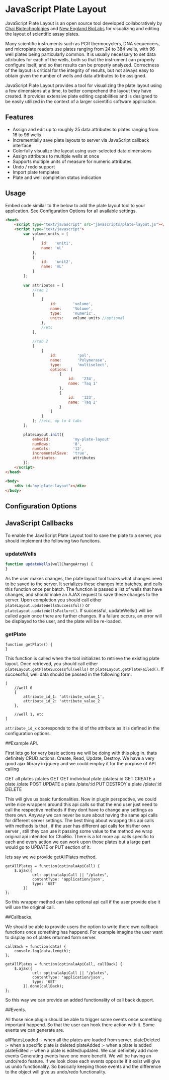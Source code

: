 # JavaScript Plate Layout
JavaScript Plate Layout is an open source tool developed collaboratively by [Chai Biotechnologies](www.chaibio.com) and [New England BioLabs](www.neb.com) for visualizing and editing the layout of scientific assay plates.

Many scientific instruments such as PCR thermocyclers, DNA sequencers, and microplate readers use plates ranging from 24 to 384 wells, with 96 well plates being particularly common. It is usually necessary to set data attributes for each of the wells, both so that the instrument can properly configure itself, and so that results can be properly analyzed. Correctness of the layout is critical for the integrity of results, but not always easy to obtain given the number of wells and data attributes to be assigned.

JavaScript Plate Layout provides a tool for visualizing the plate layout using a few dimensions at a time, to better comprehend the layout they have created. It provides extensive plate editing capabilities and is designed to be easily utilized in the context of a larger scientific software application.

## Features
* Assign and edit up to roughly 25 data attributes to plates ranging from 16 to 96 wells
* Incrementially save plate layouts to server via JavaScript callback interface
* Colorfully visualize the layout using user-selected data dimensions
* Assign attributes to multiple wells at once
* Supports multiple units of measure for numeric attributes
* Undo / redo support
* Import plate templates
* Plate and well completion status indication

## Usage
Embed code similar to the below to add the plate layout tool to your application. See Configuration Options for all available settings.

```html
<head>
	<script type="text/javascript" src="javascripts/plate-layout.js"></script>
	<script type="text/javascript">
		var volume_units = [
			{
				id:   'unit1',
				name: 'uL'
			},
			{
				id:   'unit2',
				name: 'mL'
			}
		];
		
		var attributes = [
			//tab 1
			[
				{
					id:       'volume',
					name:     'Volume',
					type:     'numeric',
					units:    volume_units //optional
				},
				//etc
			],
	
			//tab 2
			[
				{
					id:         'pol',
					name:       'Polymerase',
					type:       'multiselect',
					options: [
						{
							id:   '234',
							name: 'Taq 1'
						},
						{
							id:   '123',
							name: 'Taq 2'
						}
					]
				}
			]; //etc, up to 4 tabs
		];

		plateLayout.init({
			embedId:          'my-plate-layout'
			numRows:          '8',
			numCols:          '12',
			incrementalSave:  'true',
			attributes:       attributes
		});
	</script>
</head>

<body>    
    <div id="my-plate-layout"></div>
</body>
```

## Configuration Options

## JavaScript Callbacks
To enable the JavaScript Plate Layout tool to save the plate to a server, you should implement the following two funcitons.

### updateWells
```javascript
function updateWells(wellChangeArray) {
}
```
As the user makes changes, the plate layout tool tracks what changes need to be saved to the server. It serializes these changes into batches, and calls this function once per batch. The
function is passed a list of wells that have changes, and should make an AJAX request to save these changes to the server. Upon completion you should call either `plateLayout.updateWellsSuccessful()` or `plateLayout.updateWellsFailure()`. If successful, updateWells() will be called again once there are further changes. If a failure occurs, an error will be displayed to the user, and the plate will be re-loaded.

### getPlate
```
function getPlate() {
}
```
This function is called when the tool initializes to retrieve the existing plate layout. Once retrieved, you should call either `plateLayout.getPlateSuccessful(wells)` or `plateLayout.getPlateFailed()`. If successful, well data should be passed in the following form:

```
[
	//well 0
	{
		attribute_id_1: 'attribute_value_1',
		attribute_id_2: 'attribute_value_2
	},
	
	//well 1, etc
]
```
`attribute_id_x` cooresponds to the id of the attribute as it is defined in the configuration options.

##Example API.

First lets go for very basic actions we will be doing with this plug in. thats definitely CRUD actions. Create, Read, Update, Destroy. We have a very good ajax library in jquery and we could employ it for the porpose of API calling

GET all plates 					/plates					GET
GET individual plate			/plates/:id				GET
CREATE a plate					/plate					POST
UPDATE a plate					/plate/:id				PUT
DESTROY a plate					/plate/:id				DELETE

This will give us basic funtionalities. Now in plugin perspective, we could write nice wrappers around this api calls so that the end user just need to call the respective methods if they dont have to change any settings as there own. Anyway we can never be sure about having the same api calls for different server settings. The best thing about wrappng this api calls with methods is that , if the user has different api calls for his/her own server , still they can use it passing some value to the method we wrap original api intended for ChaiBio. There is a lot more api calls specific to each and every action we can work upon those plates but a large part would go to UPDATE or PUT section of it.

lets say we we provide getAllPlates method.
```
getAllPlates = function(optinalaApiCall) {
	$.ajax({
			url: optinalaApiCall || "/plates",
			contentType: 'application/json',
			type: 'GET'
		})
};
```
So this wrapper method can take optional api call if the user provide else it will use the original call.

##Callbacks.

We should be able to provide users the option to write there own callback functions once something has happend. For example imagine the user want to display no of plates returned form server.
```
callBack = function(data) {
	console.log(data.length);
};

getAllPlates = function(optinalaApiCall, callBack) {
	$.ajax({
			url: optinalaApiCall || "/plates",
			contentType: 'application/json',
			type: 'GET'
		}).done(callBack);
};
```
So this way we can provide an added functionality of call back dupport.

##Events.

All those nice plugin should be able to trigger some ovents once something important happend. So that the user can hook there action with it. Some events we can generate are.

allPlatesLoaded :- when all the plates are loaded from server.
plateDeleted :- when a specific plate is deleted
plateAdded :- when a plate is added
plateEdited :- when a plate is edited/updated. 
We can definitely add more events
Generating events have one more benefit. We will be having an undo/redo feature. If we look close each events opposite if it exist will give us undo functionality. So basically keeping those events and the difference to the object will give us undo/redo functionality.
